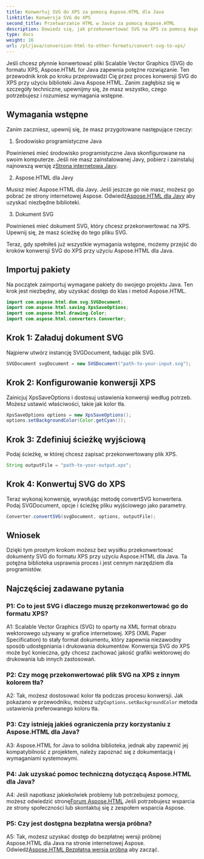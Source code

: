 ```yaml
---
title: Konwertuj SVG do XPS za pomocą Aspose.HTML dla Java
linktitle: Konwersja SVG do XPS
second_title: Przetwarzanie HTML w Javie za pomocą Aspose.HTML
description: Dowiedz się, jak przekonwertować SVG na XPS za pomocą Aspose.HTML dla Java. Prosty przewodnik krok po kroku dla bezproblemowych konwersji.
type: docs
weight: 16
url: /pl/java/conversion-html-to-other-formats/convert-svg-to-xps/
---
```


Jeśli chcesz płynnie konwertować pliki Scalable Vector Graphics (SVG) do formatu XPS, Aspose.HTML for Java zapewnia potężne rozwiązanie. Ten przewodnik krok po kroku przeprowadzi Cię przez proces konwersji SVG do XPS przy użyciu biblioteki Java Aspose.HTML. Zanim zagłębisz się w szczegóły techniczne, upewnijmy się, że masz wszystko, czego potrzebujesz i rozumiesz wymagania wstępne.

## Wymagania wstępne

Zanim zaczniesz, upewnij się, że masz przygotowane następujące rzeczy:

1. Środowisko programistyczne Java

 Powinieneś mieć środowisko programistyczne Java skonfigurowane na swoim komputerze. Jeśli nie masz zainstalowanej Javy, pobierz i zainstaluj najnowszą wersję z[Strona internetowa Javy](https://www.oracle.com/java/technologies/javase-downloads.html).

2. Aspose.HTML dla Javy

Musisz mieć Aspose.HTML dla Javy. Jeśli jeszcze go nie masz, możesz go pobrać ze strony internetowej Aspose. Odwiedź[Aspose.HTML dla Javy](https://releases.aspose.com/html/java/) aby uzyskać niezbędne biblioteki.

3. Dokument SVG

Powinieneś mieć dokument SVG, który chcesz przekonwertować na XPS. Upewnij się, że masz ścieżkę do tego pliku SVG.

Teraz, gdy spełniłeś już wszystkie wymagania wstępne, możemy przejść do kroków konwersji SVG do XPS przy użyciu Aspose.HTML dla Java.

## Importuj pakiety

Na początek zaimportuj wymagane pakiety do swojego projektu Java. Ten krok jest niezbędny, aby uzyskać dostęp do klas i metod Aspose.HTML.

```java
import com.aspose.html.dom.svg.SVGDocument;
import com.aspose.html.saving.XpsSaveOptions;
import com.aspose.html.drawing.Color;
import com.aspose.html.converters.Converter;
```

## Krok 1: Załaduj dokument SVG

Najpierw utwórz instancję SVGDocument, ładując plik SVG.

```java
SVGDocument svgDocument = new SVGDocument("path-to-your-input.svg");
```

## Krok 2: Konfigurowanie konwersji XPS

Zainicjuj XpsSaveOptions i dostosuj ustawienia konwersji według potrzeb. Możesz ustawić właściwości, takie jak kolor tła.

```java
XpsSaveOptions options = new XpsSaveOptions();
options.setBackgroundColor(Color.getCyan());
```

## Krok 3: Zdefiniuj ścieżkę wyjściową

Podaj ścieżkę, w której chcesz zapisać przekonwertowany plik XPS.

```java
String outputFile = "path-to-your-output.xps";
```

## Krok 4: Konwertuj SVG do XPS

Teraz wykonaj konwersję, wywołując metodę convertSVG konwertera. Podaj SVGDocument, opcje i ścieżkę pliku wyjściowego jako parametry.

```java
Converter.convertSVG(svgDocument, options, outputFile);
```

## Wniosek

Dzięki tym prostym krokom możesz bez wysiłku przekonwertować dokumenty SVG do formatu XPS przy użyciu Aspose.HTML dla Java. Ta potężna biblioteka usprawnia proces i jest cennym narzędziem dla programistów.

## Najczęściej zadawane pytania

### P1: Co to jest SVG i dlaczego muszę przekonwertować go do formatu XPS?

A1: Scalable Vector Graphics (SVG) to oparty na XML format obrazu wektorowego używany w grafice internetowej. XPS (XML Paper Specification) to stały format dokumentu, który zapewnia niezawodny sposób udostępniania i drukowania dokumentów. Konwersja SVG do XPS może być konieczna, gdy chcesz zachować jakość grafiki wektorowej do drukowania lub innych zastosowań.

### P2: Czy mogę przekonwertować plik SVG na XPS z innym kolorem tła?

 A2: Tak, możesz dostosować kolor tła podczas procesu konwersji. Jak pokazano w przewodniku, możesz użyć`options.setBackgroundColor` metoda ustawienia preferowanego koloru tła.

### P3: Czy istnieją jakieś ograniczenia przy korzystaniu z Aspose.HTML dla Java?

A3: Aspose.HTML for Java to solidna biblioteka, jednak aby zapewnić jej kompatybilność z projektem, należy zapoznać się z dokumentacją i wymaganiami systemowymi.

### P4: Jak uzyskać pomoc techniczną dotyczącą Aspose.HTML dla Java?

 A4: Jeśli napotkasz jakiekolwiek problemy lub potrzebujesz pomocy, możesz odwiedzić stronę[Forum Aspose.HTML](https://forum.aspose.com/) Jeśli potrzebujesz wsparcia ze strony społeczności lub skontaktuj się z zespołem wsparcia Aspose.

### P5: Czy jest dostępna bezpłatna wersja próbna?

 A5: Tak, możesz uzyskać dostęp do bezpłatnej wersji próbnej Aspose.HTML dla Java na stronie internetowej Aspose. Odwiedź[Aspose.HTML Bezpłatna wersja próbna](https://releases.aspose.com/) aby zacząć.